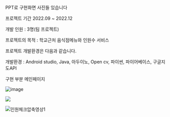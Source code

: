 PPT로 구현화면 사진들 있습니다

프로젝트 기간
2022.09 ~ 2022.12

개발 인원 :
3명(팀 프로젝트)

프로젝트의 목적 :
학교근처 음식점메뉴와 인원수 서비스

프로젝트 개발환경은 다음과 같습니다.

개발환경 :
Android studio,
Java,
아두이노,
Open cv,
파이썬,
파이어베이스,
구글지도API

구현 부분
메인페이지



![image](https://github.com/1234jung/2022-app/assets/93902468/afed57a3-3cb5-48d0-8983-908f022a9282)

<img src ="https://github.com/user-attachments/assets/e16e6919-bd56-4070-9c2a-70f68f369421">

![인원체크압축영상1](https://github.com/user-attachments/assets/e16e6919-bd56-4070-9c2a-70f68f369421)


